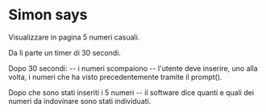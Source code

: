 # Simon says

Visualizzare in pagina 5 numeri casuali.

Da lì parte un timer di 30 secondi.

Dopo 30 secondi:
-- i numeri scompaiono 
-- l'utente deve inserire, uno alla volta, i numeri che ha visto precedentemente tramite il prompt().

Dopo che sono stati inseriti i 5 numeri
-- il software dice quanti e quali dei numeri da indovinare sono stati individuati.




